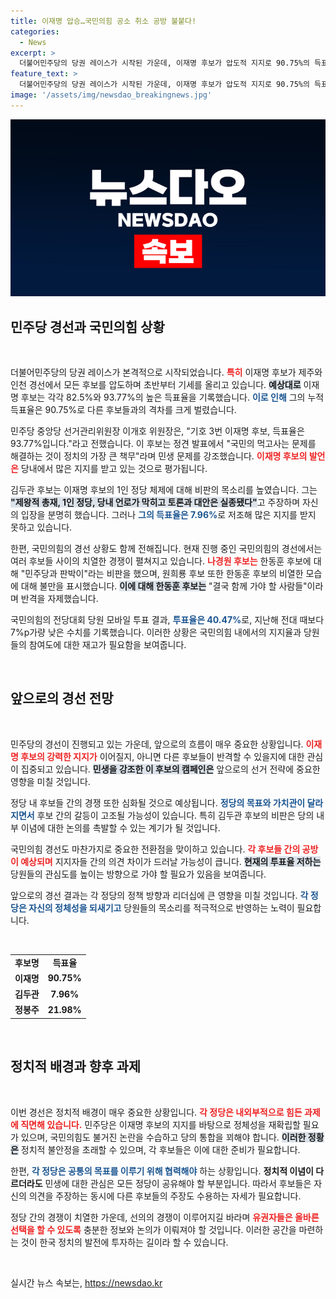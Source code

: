```yaml
---
title: 이재명 압승…국민의힘 공소 취소 공방 불붙다!
categories:
  - News
excerpt: >
  더불어민주당의 당권 레이스가 시작된 가운데, 이재명 후보가 압도적 지지로 90.75%의 득표율을 기록하며 선두를 달리고 있습니다. 반면, 국민의힘 경선에서는 공소 취소 부탁 논란이 지속되며 후보 간 갈등이 깊어지고 있습니다. 클릭해서 자세한 소식을 확인하세요!
feature_text: >
  더불어민주당의 당권 레이스가 시작된 가운데, 이재명 후보가 압도적 지지로 90.75%의 득표율을 기록하며 선두를 달리고 있습니다. 반면, 국민의힘 경선에서는 공소 취소 부탁 논란이 지속되며 후보 간 갈등이 깊어지고 있습니다. 클릭해서 자세한 소식을 확인하세요!
image: '/assets/img/newsdao_breakingnews.jpg'
---
```


<p><img src="/assets/img/newsdao_breakingnews.jpg" alt="firstkoreanews 속보" /></p>

<h2 data-ke-size="size26">민주당 경선과 국민의힘 상황</h2>

<p data-ke-size="size16">&nbsp;</p>

<p>더불어민주당의 당권 레이스가 본격적으로 시작되었습니다. <b><span style="color: #ee2323;">특히</span></b> 이재명 후보가 제주와 인천 경선에서 모든 후보를 압도하며 초반부터 기세를 올리고 있습니다. <b><span style="background-color: #21538527;">예상대로</span></b> 이재명 후보는 각각 82.5%와 93.77%의 높은 득표율을 기록했습니다. <b><span style="color: #1a5490;">이로 인해</span></b> 그의 누적 득표율은 90.75%로 다른 후보들과의 격차를 크게 벌렸습니다.</p>

<p>민주당 중앙당 선거관리위원장 이개호 위원장은, "기호 3번 이재명 후보, 득표율은 93.77%입니다."라고 전했습니다. 이 후보는 정견 발표에서 "국민의 먹고사는 문제를 해결하는 것이 정치의 가장 큰 책무"라며 민생 문제를 강조했습니다. <b><span style="color: #ee2323;">이재명 후보의 발언은</span></b> 당내에서 많은 지지를 받고 있는 것으로 평가됩니다.</p>

<p>김두관 후보는 이재명 후보의 1인 정당 체제에 대해 비판의 목소리를 높였습니다. 그는 <b><span style="background-color: #21538527;">"제왕적 총재, 1인 정당, 당내 언로가 막히고 토론과 대안은 실종됐다"</span></b>고 주장하며 자신의 입장을 분명히 했습니다. 그러나 <b><span style="color: #1a5490;">그의 득표율은 7.96%</span></b>로 저조해 많은 지지를 받지 못하고 있습니다.</p>

<p>한편, 국민의힘의 경선 상황도 함께 전해집니다. 현재 진행 중인 국민의힘의 경선에서는 여러 후보들 사이의 치열한 경쟁이 펼쳐지고 있습니다. <b><span style="color: #ee2323;">나경원 후보는</span></b> 한동훈 후보에 대해 "민주당과 판박이"라는 비판을 했으며, 원희룡 후보 또한 한동훈 후보의 비열한 모습에 대해 불만을 표시했습니다. <b><span style="background-color: #21538527;">이에 대해 한동훈 후보는</span></b> "결국 함께 가야 할 사람들"이라며 반격을 자제했습니다.</p>

<p>국민의힘의 전당대회 당원 모바일 투표 결과, <b><span style="color: #1a5490;">투표율은 40.47%</span></b>로, 지난해 전대 때보다 7%p가량 낮은 수치를 기록했습니다. 이러한 상황은 국민의힘 내에서의 지지율과 당원들의 참여도에 대한 재고가 필요함을 보여줍니다.</p>

<p data-ke-size="size16">&nbsp;</p>

<h2 data-ke-size="size26">앞으로의 경선 전망</h2>

<p data-ke-size="size16">&nbsp;</p>

<p>민주당의 경선이 진행되고 있는 가운데, 앞으로의 흐름이 매우 중요한 상황입니다. <b><span style="color: #ee2323;">이재명 후보의 강력한 지지가</span></b> 이어질지, 아니면 다른 후보들이 반격할 수 있을지에 대한 관심이 집중되고 있습니다. <b><span style="background-color: #21538527;">민생을 강조한 이 후보의 캠페인은</span></b> 앞으로의 선거 전략에 중요한 영향을 미칠 것입니다.</p>

<p>정당 내 후보들 간의 경쟁 또한 심화될 것으로 예상됩니다. <b><span style="color: #1a5490;">정당의 목표와 가치관이 달라지면서</span></b> 후보 간의 갈등이 고조될 가능성이 있습니다. 특히 김두관 후보의 비판은 당의 내부 이념에 대한 논의를 촉발할 수 있는 계기가 될 것입니다.</p>

<p>국민의힘 경선도 마찬가지로 중요한 전환점을 맞이하고 있습니다. <b><span style="color: #ee2323;">각 후보들 간의 공방이 예상되며</span></b> 지지자들 간의 의견 차이가 드러날 가능성이 큽니다. <b><span style="background-color: #21538527;">현재의 투표율 저하는</span></b> 당원들의 관심도를 높이는 방향으로 가야 할 필요가 있음을 보여줍니다.</p>

<p>앞으로의 경선 결과는 각 정당의 정책 방향과 리더십에 큰 영향을 미칠 것입니다. <b><span style="color: #1a5490;">각 정당은 자신의 정체성을 되새기고</span></b> 당원들의 목소리를 적극적으로 반영하는 노력이 필요합니다.</p>

<p data-ke-size="size16">&nbsp;</p>

<table style="width: 100%;">
<tr>
    <td style="text-align: center; height: 17px;"><b>후보명</b></td>
    <td style="text-align: center; height: 17px;"><b>득표율</b></td>
</tr>
<tr>
    <td style="text-align: center; height: 17px;"><b>이재명</b></td>
    <td style="text-align: center; height: 17px;"><b>90.75%</b></td>
</tr>
<tr>
    <td style="text-align: center; height: 17px;"><b>김두관</b></td>
    <td style="text-align: center; height: 17px;"><b>7.96%</b></td>
</tr>
<tr>
    <td style="text-align: center; height: 17px;"><b>정봉주</b></td>
    <td style="text-align: center; height: 17px;"><b>21.98%</b></td>
</tr>
</table>

<p data-ke-size="size16">&nbsp;</p>

<h2 data-ke-size="size26">정치적 배경과 향후 과제</h2>

<p data-ke-size="size16">&nbsp;</p>

<p>이번 경선은 정치적 배경이 매우 중요한 상황입니다. <b><span style="color: #ee2323;">각 정당은 내외부적으로 힘든 과제에 직면해 있습니다.</span></b> 민주당은 이재명 후보의 지지를 바탕으로 정체성을 재확립할 필요가 있으며, 국민의힘도 불거진 논란을 수습하고 당의 통합을 꾀해야 합니다. <b><span style="background-color: #21538527;">이러한 정황은</span></b> 정치적 불안정을 초래할 수 있으며, 각 후보들은 이에 대한 준비가 필요합니다.</p>

<p>한편, <b><span style="color: #1a5490;">각 정당은 공통의 목표를 이루기 위해 협력해야</span></b> 하는 상황입니다. <b>정치적 이념이 다르더라도</b> 민생에 대한 관심은 모든 정당이 공유해야 할 부분입니다. 따라서 후보들은 자신의 의견을 주장하는 동시에 다른 후보들의 주장도 수용하는 자세가 필요합니다. </p>

<p>정당 간의 경쟁이 치열한 가운데, 선의의 경쟁이 이루어지길 바라며 <b><span style="color: #ee2323;">유권자들은 올바른 선택을 할 수 있도록</span></b> 충분한 정보와 논의가 이뤄져야 할 것입니다. 이러한 공간을 마련하는 것이 한국 정치의 발전에 투자하는 길이라 할 수 있습니다.</p>

<p data-ke-size="size16">&nbsp;</p>
실시간 뉴스 속보는, <a href="https://newsdao.kr" rel="dofollow">https://newsdao.kr</a>


